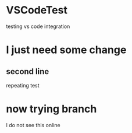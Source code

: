 # VSCodeTest
testing vs code integration
# I just need some change
## second line
repeating test

# now trying branch
I do not see this online